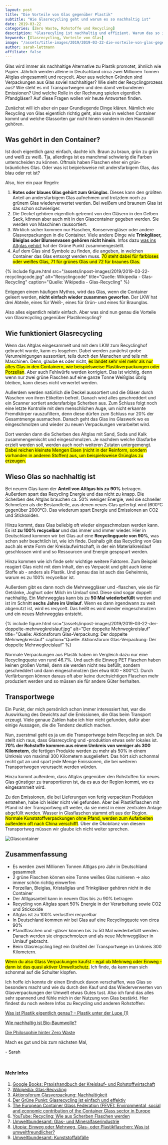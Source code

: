 ```yaml
---
layout: post
title: "Die Vorteile von Glas gegenüber Plastik"
subtitle: "Wie Glasrecycling geht und warum es so nachhaltig ist"
date: 2019-03-22
categories: [Zero Waste, Rohstoffe und Recycling]
description: "Glasrecyling ist nachhaltig und effizient. Warum das so ist und wie Altglas recycelt wird erkläre ich dir in diesem Beitrag."
keywords: [Glasrecycling, Vorteile von Glas]
image: "/assets/title-images/2019/2019-03-22-die-vorteile-von-glas-gegenueber-plastik.jpg"
author: sarah-lettmann
affiliate: false
---
```

Glas wird immer als nachhaltige Alternative zu Plastik promotet, ähnlich wie Papier. Jährlich werden alleine in Deutschland circa zwei Millionen Tonnen Altglas eingesammlt und recycelt. Aber aus welchen Gründen sind Verpackungen aus Glas soviel nachhaltiger? Wie sieht der Recyclingprozess aus? Wie steht es mit Transportwegen und den damit verbundenen Emissionen? Und welche Rolle in der Rechnung spielen eigentlich Pfandgläser? Auf diese Fragen wollen wir heute Antworten finden.

Zunächst will ich aber ein paar Grundlegende Dinge klären. Nämlich wie Recycling von Glas eigentlich richtig geht, also was in welchen Container kommt und welche Glassorten gar nicht hinein sondern in den Hausmüll gehören.

## Was gehört in den Container?
Ist doch eigentlich ganz einfach, dachte ich. Braun zu braun, grün zu grün und weiß zu weiß. Tja, allerdings ist es manchmal schwierig die Farben unterscheiden zu können. Oftmals haben Flaschen eher ein grün-bräunliches Glas. Oder was ist beipielsweise mit andersfarbigem Glas, das blau oder rot ist?

Also, hier ein paar Regeln:
1. **Rotes oder blaues Glas gehört zum Grünglas**. Dieses kann den größten Anteil an andersfarbigem Glas aufnehmen und trotzdem noch zu grünem Glas wiederverwertet werden. Bei weißem und braunem Glas ist das schon schwieriger.
2. Die Deckel gehören eigentlich getrennt von den Gläsern in den Gelben Sack, können aber auch mit in den Glascontainer gegeben werden. Sie werden von Maschinen raussortiert.
3. Wirklich sicher kommen nur Flaschen, Konservengläser oder andere Glasverpackungen in die Container. Viele andere Dinge wie **Trinkgläser, Bleiglas oder Blumenvasen gehören nicht hinein**. Infos dazu [was ins Altglas gehört](https://www.gruener-punkt.de/fileadmin/layout/redaktion/Download/Der_Gruene_Punkt/Fehlwurfvermeidung/deutsch/TRENNHILFE_GLAS_DE.pdf "Quelle: www.gruener-punkt.de") hat der Grüne Punkt zusammengestellt.
4. Auf dem Glas sind Symbole zu finden, die angeben, in welchen Container das Glas entsorgt werden muss. <mark>70 steht dabei für farbloses oder weißes Glas, 71 für grünes Glas und 72 für braunes Glas.</mark>

{% include figure.html src="/assets/inpost-images/2019/2019-03-22-recyclingcode.jpg" alt="Recyclingcode" title="Quelle: Wikipedia - Glas-Recycling" caption="Quelle: Wikipedia - Glas-Recycling" %}

Entgegen einem häufigen Mythos, wird das Glas, wenn die Container geleert werden, **nicht einfach wieder zusammen geworfen**. Der LKW hat drei Abteile, eines für Weiß-, eines für Grün- und eines für Braunglas.

Also alles eigentlich relativ einfach. Aber was sind nun genau die Vorteile von Glasrecycling gegenüber Plastikrecycling?

## Wie funktioniert Glasrecycling
Wenn das Altglas eingesammelt und mit dem LKW zum Recyclinghof gebracht wurde, kann es losgehen. Dabei werden zunächst grobe Verunreinigungen aussortiert, teils durch den Menschen und teils mit Maschinen. Denn, glaube es oder nicht, <mark>es landet sehr viel mehr als nur altes Glas in den Containern, wie beispielsweise Plastikverpackungen oder Porzellan</mark>. Aber auch Fehlwürfe werden korrigiert. Das ist wichtig, denn wenn nur zwei grüne Flaschen auf eine ganze Tonne Weißglas übrig bleiben, kann dieses nicht verwertet werden.

Außerdem werden natürlich die Deckel aussortiert und die Gläser durch Waschen von ihren Etiketten befreit. Danach wird alles geschreddert und ein Scanner sortiert andersfarbige Scherben aus. Zum Schluss folgt noch eine letzte Kontrolle mit dem menschlichen Auge, um nicht erkannte Fremdkörper rauszufiltern, denn diese dürfen zum Schluss nur 20% der Gesamtmenge ausmachen. Danach geht das Glas ins Glaswerk wo es eingeschmolzen und wieder zu neuen Verpackungen verarbeitet wird.

Dort werden dann die Scherben des Altglas mit Sand, Soda und Kalk zusammengemischt und eingeschmolzen. Je nachdem welche Glasfarbe erzielt werden soll, werden auch noch weiteren Zutaten untergemengt. <mark>Dabei reichen kleinste Mengen Eisen (nicht in der Reinform, sondern vorhanden in anderen Stoffen) aus, um beispielsweise Grünglas zu erzeugen.</mark>

## Wieso Glas so nachhaltig ist
Bei neuem Glas kann der **Anteil von Altlgas bis zu 90%** betragen. Außerdem spart das Recycling Energie und das nicht zu knapp. Die Scherben des Altglas brauchen ca. 50% weniger Energie, weil sie schneller Schmelzen als die Bestandteile, aus denen neues Glas gefertigt wird (600°C gegenüber 2000°C). Das wiederum spart Energie und Emissionen an CO2 und Stickoxiden.

Hinzu kommt, dass Glas beliebig oft wieder eingeschmolzen werden kann. Es ist **zu 100% recycelbar** und das immer und immer wieder. Hier in Deutschland kommen wir bei Glas auf eine **Recyclingquote von 90%**, was schon sehr beachtlich ist, wie ich finde. Deshalb gilt das Recycling von Glas auch als erste Form der Kreislaufwirtschaft, in der ein Materialkreislauf geschlossen wird und so Ressourcen und Energie gespspart werden.

Hinzu kommen wie ich finde sehr wichtige weitere Faktoren. Zum Beispiel reagiert Glas nicht mit dem Inhalt, den es Verpackt und gibt auch keine Stoffe ab - anders als Plastik. Und genau das ist auch das Geheimnis, warum es zu 100% recycelbar ist.

Außerdem gibt es dann noch die Mehrweggläser und -flaschen, wie sie für Getränke, Joghurt oder Milch im Umlauf sind. Diese sind sogar doppelt nachhaltig. Ein Mehrwegglas kann bis zu **50 Mal wiederbefüllt** werden und ist im Schnitt **sechs Jahre im Umlauf**. Wenn es dann irgendwann zu weit abgenutzt ist, wird es recycelt. Das heißt es wird wieder eingeschmolzen und ein neues Mehrwegglas entsteht.

{% include figure.html src="/assets/inpost-images/2019/2019-03-22-der-doppelte-mehrwegkreislauf.jpg" alt="Der doppelte Mehrwegkreislauf" title="Quelle: Aktionsforum Glas-Verpackung: Der doppelte Mehrwegkreislauf" caption="Quelle: Aktionsforum Glas-Verpackung: Der doppelte Mehrwegkreislauf" %}

Normale Verpackungen aus Plastik haben im Vergleich dazu nur eine Recyclingquote von rund 46.7%. Und auch die Einweg PET Flaschen haben keinen großen Vorteil, denn sie werden nicht neu befüllt, sondern geschreddert und dann eingeschmolzen (bei etwa 600 - 800°C). Durch Verfärbungen können daraus oft aber keine durchsichtigen Flaschen mehr produziert werden und so müssen sie für andere Güter herhalten.

## Transportwege
Ein Punkt, der mich persönlich schon immer interessiert hat, war die Auswirkung des Gewichts auf die Emissionen, die Glas beim Transport erzeugt. Viele genaue Zahlen habe ich hier nicht gefunden, dafür aber einige Aussagen, die die Tendenz deutlich machen.

Nun, zuerstmal geht es ja um die Transportwege beim Recycling an sich. Da stellt sich raus, dass Glasrecycling und -produktion etwas sehr lokales ist. **70% der Rohstoffe kommen aus einem Umkreis von weniger als 300 Kilometern**, die fertigen Produkte werden zu mehr als 50% in einem Umkreis von maximal 300 Kilometern ausgeliefert. Das hört sich schonmal recht gut an und spart jede Menge Emissionen, die bei weiteren Transportwegen verursacht werden würden.

Hinzu kommt außerdem, dass Altglas gegenüber den Rohstoffen für neues Glas günstiger zu transportieren ist, da es aus der Region kommt, wo es eingesammelt wird.

Zu den Emissionen, die bei Lieferungen von ferig verpackten Produkten entstehen, habe ich leider nicht viel gefunden. Aber bei Plastikflaschen mit Pfand ist der Transportweg oft weiter, da sie meist in einer zentralen Anlage abgefüllt werden. Wasser in Glasflaschen stammt oft aus der Region. <mark>Normale Kunststoffverpackungen ohne Pfand, werden zum Aufarbeiten außerdem oft nach China verschifft</mark>. Über die Ökobilanz von diesem Transportweg müssen wir glaube ich nicht weiter sprechen.

![Glascontainer](/assets/inpost-images/2019/2019-03-22-altglascontainer.jpg "© {{ site.title }}")

## Zusammenfassung
- Es werden zwei Millionen Tonnen Altlgas pro Jahr in Deutschland gesammelt
- 2 grüne Flaschen können eine Tonne weißes Glas ruinieren -> also immer schön richtig einwerfen
- Porzellan, Bleiglas, Kristallglas und Trinkgläser gehören nicht in die Container
- Der Altlgasanteil kann in neuem Glas bis zu 90% betragen
- Recycling von Altglas spart 50% Energie in der Verarbeitung sowie CO2 und Stickoxide
- Altglas ist zu 100% verlustfrei recycelbar
- In Deutschland kommen wir bei Glas auf eine Recyclingquote von circa 90%
- Pfandflaschen und -gläser können bis zu 50 Mal wiederbefüllt werden. Danach werden sie eingeschmolzen und als neue Mehrweggläser in Umlauf gebracht.
- Beim Glasrecycling liegt ein Großteil der Transportwege im Umkreis 300 Kilometern.

<mark>Wenn du also Glass Verpackungen kaufst - egal ob Mehrweg oder Einweg - dann ist das quasi aktiver Umweltschutz.</mark> Ich finde, da kann man sich schonmal auf die Schulter klopfen.

Ich hoffe ich konnte dir einen Eindruck davon verschaffen, was Glas so besonders macht und wie du durch den Kauf und das Wiederverwerten von Glasverpackungen der Umwelt etwas Gutes tust. Also ich fand das alles sehr spannend und fühle mich in der Nutzung von Glas bestärkt. Hier findest du noch weitere Infos zu Recycling und anderen Rohstoffen:

[Was ist Plastik eigentlich genau? – Plastik unter der Lupe (1)](/blog/was-ist-plastik/)

[Wie nachhaltig ist Bio-Baumwolle?](/blog/wie-nachhaltig-ist-bio-baumwolle/)

[Die Philosophie hinter Zero Waste](/blog/die-philosophie-hinter-zero-waste/)

Mach es gut und bis zum nächsten Mal,

\- Sarah

&nbsp;

#### Mehr Infos
1. [Google Books: Praxishandbuch der Kreislauf- und Rohstoffwirtschaft](https://books.google.de/books?id=7sFADwAAQBAJ&lpg=PA297&ots=qiUhpT8601&dq=glasrecycling&lr&hl=de&pg=PA297#v=onepage&q=glasrecycling&f=false)
2. [Wikipedia: Glas-Recycling](https://de.wikipedia.org/wiki/Glas-Recycling)
3. [Aktionsforum Glasverpackung: Nachhaltigkeit](https://www.glasaktuell.de/nachhaltigkeit/)
4. [Der Grüne Punkt: Glasrecycling ist einfach und effektiv](https://www.gruener-punkt.de/de/glasrecycling-glas-entsorgen.html)
5. [The European Container Glass
Federation (FEVE): Environmental, social and economic contribution of the
Container Glass sector in Europe](https://feve.org/wp-content/uploads/2016/04/Ernst-and-Young-Study-Environmental-social-and-economic-contribution-of-the-container-glass-sector-in-Europe.pdf)
6. [YouTube: Recycling: Wie aus Scherben Flaschen werden](https://www.youtube.com/watch?v=X8NVrA5lHx8)
7. [Umweltbundesamt: Glas- und Mineralfaserindustrie](https://www.umweltbundesamt.de/themen/wirtschaft-konsum/industriebranchen/mineralindustrie/glas-mineralfaserindustrie#textpart-5)
8. [Utopia: Einweg oder Mehrweg, Glas- oder Plastikflaschen: Was ist umweltfreundlicher?](https://utopia.de/ratgeber/einweg-oder-mehrweg-glas-oder-plastikflaschen-was-ist-umweltfreundlicher/)
9. [Umweltbundesamt: Kunststoffabfälle](https://www.umweltbundesamt.de/daten/ressourcen-abfall/verwertung-entsorgung-ausgewaehlter-abfallarten/kunststoffabfaelle)
